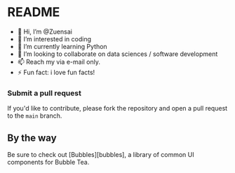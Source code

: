 # README
- 👋 Hi, I’m @Zuensai
- 👀 I’m interested in coding
- 🌱 I’m currently learning Python
- 💞️ I’m looking to collaborate on data sciences / software development
- 📫 Reach my via e-mail only.
- ⚡ Fun fact: i love fun facts!
### Submit a pull request

If you'd like to contribute, please fork the repository and open a pull request to the `main` branch.

## By the way

Be sure to check out [Bubbles][bubbles], a library of common UI components for Bubble Tea.
<!---
Zuensai/Zuensai is a ✨ special ✨ repository because its `README.md` (this file) appears on your GitHub profile.
You can click the Preview link to take a look at your changes.
--->
